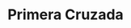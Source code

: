 ﻿---
title: "Primera Cruzada"
permalink: periodes_222.html
layout: periode
dataInici: 1096
dataFi: 1099
sidebar: periodes
pares:
  - 339:
    title: "Cruzadas en Tierra Santa"
    dataInici: "(1096)"
    dataFi: "(1291)"

fills:
  - 243:
    title: "Batalla de Dorilea"
    dataInici: "(1097-07-01)"

  - 447:
    title: "Batalla de Antioquía"
    dataInici: "(1098-06-03)"

  - 448:
    title: "Batalla de Ascalón"
    dataInici: "(1099-08-12)"

jocsPrincipals:
  - title: "The First Crusade"
    bggId: 182410

  - title: "Im Zeichen des Kreuzes"
    bggId: 1300

jocsEscenaris:
jocsEpoca:
  - title: "The Crusades"
    bggId: 6240
    escenari: "1st Crusade"

  - title: "Onward Christian Soldiers"
    bggId: 18747
    escenari: "1st Crusade"

jocsEpocaEscenaris:
---
